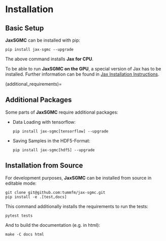 # Installation

## Basic Setup

**JaxSGMC** can be installed with pip:

```shell
pip install jax-sgmc --upgrade
```

The above command installs **Jax for CPU**.

To be able to run **JaxSGMC on the GPU**, a special version of Jax has to be
installed. Further information can be found in
[Jax Installation Instructions](https://github.com/google/jax#installation).

(additional_requirements)=
## Additional Packages

Some parts of **JaxSGMC** require additional packages:

- Data Loading with tensorflow:
  ```shell
  pip install jax-sgmc[tensorflow] --upgrade
  ```
- Saving Samples in the HDF5-Format:
  ```shell
  pip install jax-sgmc[hdf5] --upgrade
  ```


## Installation from Source

For development purposes, **JaxSGMC** can be installed from source in
editable mode:

```shell
git clone git@github.com:tummfm/jax-sgmc.git
pip install -e .[test,docs]
```

This command additionally installs the requirements to run the tests:

```shell
pytest tests
```

And to build the documentation (e.g. in html):

```shell
make -C docs html
```




